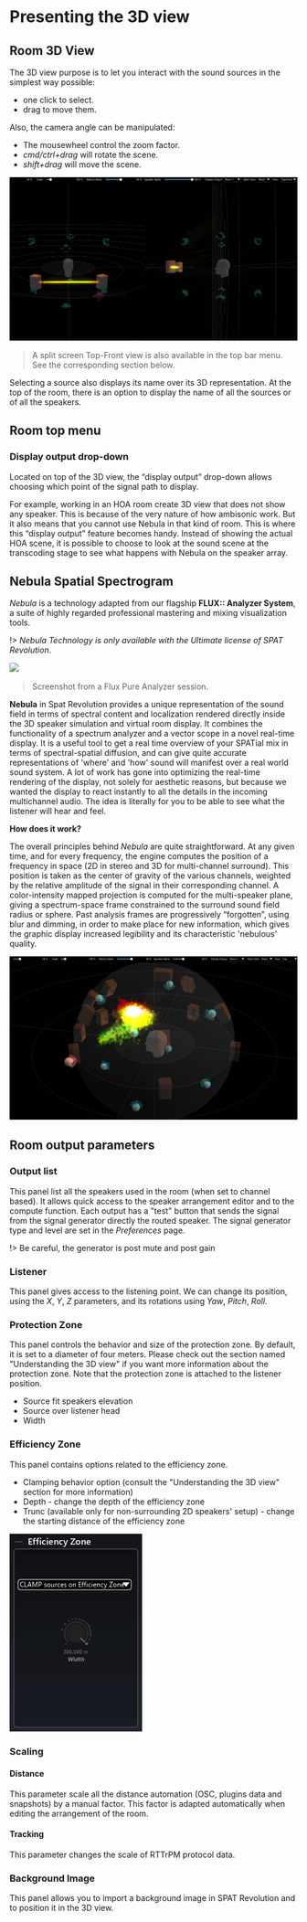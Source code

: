 # Presenting the 3D view

## Room 3D View

The 3D view purpose is to let you interact with the sound sources in the simplest way possible:
+ one click to select.
+ drag to move them.

Also, the camera angle can be manipulated:
+ The mousewheel control the zoom factor.
+ *cmd/ctrl+drag* will rotate the scene.
+ *shift+drag* will move the scene.

![](include/SpatRevolution_UserGuide_-098.jpg)

> A split screen Top-Front view is also available in the top bar menu. See the corresponding section below.

Selecting a source also displays its name over its 3D representation. At the top of the room, there is an option to display the name of all the sources or of all the speakers.

## Room top menu

### Display output drop-down

Located on top of the 3D view, the “display output” drop-down allows choosing which point of the signal path to display.

For example, working in an HOA room create 3D view that does not show any speaker. This is because of the very nature of how ambisonic work. But it also means that you cannot use Nebula in that kind of room. This is where this “display output” feature becomes handy. Instead of showing the actual HOA scene, it is possible to choose to look at the sound scene at the transcoding stage to see what happens with Nebula on the speaker array.
<!--TO BE COMPLETED-->

## Nebula Spatial Spectrogram

_Nebula_ is a technology adapted from our flagship **FLUX:: Analyzer System**, a suite of highly regarded professional mastering and mixing visualization tools.

!> _Nebula Technology is only available with the Ultimate license of SPAT Revolution_.


![](https://media.githubusercontent.com/media/FLUX-SE/doc_images/main/Analyzer/Layout/FilmMixingC.png)

> Screenshot from a Flux Pure Analyzer session.

**Nebula** in Spat Revolution provides a unique representation of the sound field in terms of spectral content and localization rendered directly inside the 3D speaker simulation and virtual room display. It combines the functionality of a spectrum analyzer and a vector scope in a novel real-time display. It is a useful tool to get a real time overview of your SPATial mix in terms of spectral-spatial diffusion, and can give quite accurate representations of 'where' and 'how' sound will manifest over a real world sound system. A lot of work has gone into optimizing the real-time rendering of the display, not solely for aesthetic reasons, but because we wanted the display to react instantly to all the details in the incoming multichannel audio. The idea is literally for you to be able to see what the listener will hear and feel.

**How does it work?**

The overall principles behind _Nebula_ are quite straightforward. At any given time, and for every frequency, the engine computes the position of a frequency in space (2D in stereo and 3D for multi-channel surround). This position is taken as the center of gravity of the various channels, weighted by the relative amplitude of the signal in their corresponding channel. A color-intensity mapped projection is computed for the multi-speaker plane, giving a spectrum-space frame constrained to the surround sound field radius or sphere. Past analysis frames are progressively “forgotten”, using blur and dimming, in order to make place for new information, which gives the graphic display increased legibility and its characteristic 'nebulous' quality.

![](include/SpatRevolution_UserGuide_-102.jpg)

## Room output parameters

### Output list

<!-- TODO: add the image -->

This panel list all the speakers used in the room (when set to channel based). It allows quick access to the speaker arrangement editor and to the compute function.
Each output has a "test" button that sends the signal from the signal generator directly the routed speaker. The signal generator type and level are set in the _Preferences_ page.

!> Be careful, the generator is post mute and post gain

### Listener

This panel gives access to the listening point. We can change its position, using the _X_, _Y_, _Z_ parameters, and its rotations using _Yaw_, _Pitch_, _Roll_.

### Protection Zone

<!-- TODO: add the image -->

This panel controls the behavior and size of the protection zone. By default, it is set to a diameter of four meters. Please check out the section named "Understanding the 3D view" if you want more information about the protection zone.
Note that the protection zone is attached to the listener position.

+ Source fit speakers elevation
+ Source over listener head
+ Width


### Efficiency Zone

<!-- TODO: add the image -->

This panel contains options related to the efficiency zone.

+ Clamping behavior option (consult the "Understanding the 3D view" section for more information)
+ Depth - change the depth of the efficiency zone
+ Trunc (available only for non-surrounding 2D speakers' setup) - change the starting distance of the efficiency zone

![](include/efficiencyZoneOptions.png)

### Scaling

<!-- TODO: add the image -->

#### Distance

This parameter scale all the distance automation (OSC, plugins data and snapshots) by a manual factor. This factor is adapted automatically when editing the arrangement of the room.

#### Tracking

This parameter changes the scale of RTTrPM protocol data.

### Background Image

<!-- TODO: add the image -->

This panel allows you to import a background image in SPAT Revolution and to position it in the 3D view.